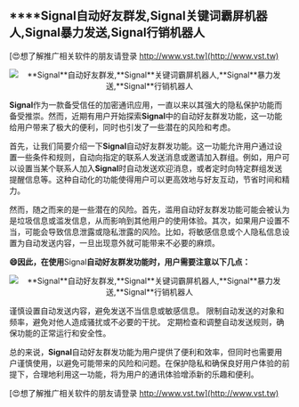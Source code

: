 ## ****Signal**自动好友群发,**Signal**关键词霸屏机器人,**Signal**暴力发送,**Signal**行销机器人**

[😍想了解推广相关软件的朋友请登录 http://www.vst.tw](http://www.vst.tw)

 <center><img src="https://vst.tw/MP4/tuiguang/png/5.png" alt="**Signal**自动好友群发,**Signal**关键词霸屏机器人,**Signal**暴力发送,**Signal**行销机器人"></center>

**Signal**作为一款备受信任的加密通讯应用，一直以来以其强大的隐私保护功能而备受推崇。然而，近期有用户开始探索**Signal**中的自动好友群发功能，这一功能给用户带来了极大的便利，同时也引发了一些潜在的风险和考虑。

首先，让我们简要介绍一下**Signal**自动好友群发功能。这一功能允许用户通过设置一些条件和规则，自动向指定的联系人发送消息或邀请加入群组。例如，用户可以设置当某个联系人加入**Signal**时自动发送欢迎消息，或者定时向特定群组发送提醒信息等。这种自动化的功能使得用户可以更高效地与好友互动，节省时间和精力。

然而，随之而来的是一些潜在的风险。首先，滥用自动好友群发功能可能会被认为是垃圾信息或滥发信息，从而影响到其他用户的使用体验。其次，如果用户设置不当，可能会导致信息泄露或隐私泄露的风险。比如，将敏感信息或个人隐私信息设置为自动发送内容，一旦出现意外就可能带来不必要的麻烦。

**😄因此，在使用**Signal**自动好友群发功能时，用户需要注意以下几点：**

 <center><img src="https://vst.tw/MP4/tuiguang/png/5.png" alt="**Signal**自动好友群发,**Signal**关键词霸屏机器人,**Signal**暴力发送,**Signal**行销机器人"></center>

谨慎设置自动发送内容，避免发送不当信息或敏感信息。
限制自动发送的对象和频率，避免对他人造成骚扰或不必要的干扰。
定期检查和调整自动发送规则，确保功能的正常运行和安全性。

总的来说，**Signal**自动好友群发功能为用户提供了便利和效率，但同时也需要用户谨慎使用，以避免可能带来的风险和问题。在保护隐私和确保良好用户体验的前提下，合理地利用这一功能，将为用户的通讯体验增添新的乐趣和便利。

[😍想了解推广相关软件的朋友请登录 http://www.vst.tw](http://www.vst.tw)



